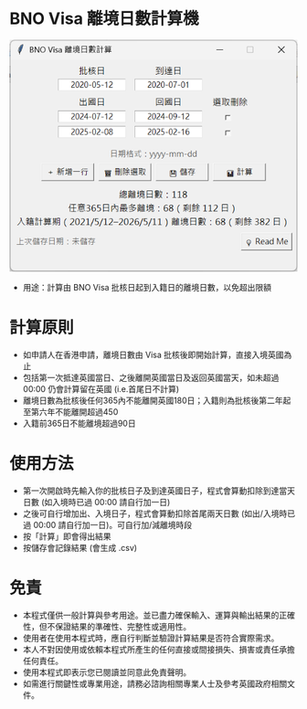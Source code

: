 # BNO Visa 離境日數計算機
![ScreenShot](screen_shot.png)
- 用途：計算由 BNO Visa 批核日起到入籍日的離境日數，以免超出限額

# 計算原則
- 如申請人在香港申請，離境日數由 Visa 批核後即開始計算，直接入境英國為止
- 包括第一次抵達英國當日、之後離開英國當日及返回英國當天，如未超過 00:00 仍會計算留在英國 (i.e.首尾日不計算)
- 離境日數為批核後任何365內不能離開英國180日；入籍則為批核後第二年起至第六年不能離開超過450
- 入籍前365日不能離境超過90日

# 使用方法
- 第一次開啟時先輸入你的批核日子及到達英國日子，程式會算動扣除到達當天日數 (如入境時已過 00:00 請自行加一日)
- 之後可自行增加出、入境日子，程式會算動扣除首尾兩天日數 (如出/入境時已過 00:00 請自行加一日)。可自行加/減離境時段
- 按「計算」即會得出結果
- 按儲存會記錄結果 (會生成 .csv)

# 免責
- 本程式僅供一般計算與參考用途。並已盡力確保輸入、運算與輸出結果的正確性，但不保證結果的準確性、完整性或適用性。
- 使用者在使用本程式時，應自行判斷並驗證計算結果是否符合實際需求。
- 本人不對因使用或依賴本程式所產生的任何直接或間接損失、損害或責任承擔任何責任。
- 使用本程式即表示您已閱讀並同意此免責聲明。
- 如需進行關鍵性或專業用途，請務必諮詢相關專業人士及參考英國政府相關文件。

